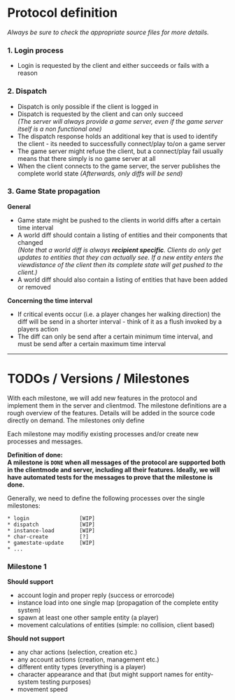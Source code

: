 # Protocol definition

_Always be sure to check the appropriate source files for more details._

### 1. Login process

- Login is requested by the client and either succeeds or fails with a reason

### 2. Dispatch  

- Dispatch is only possible if the client is logged in
- Dispatch is requested by the client and can only succeed  
_(The server will always provide a game server, even if the game server itself is a non functional one)_
- The dispatch response holds an additional key that is used to identify the client - its needed to successfully connect/play to/on a game server
- The game server might refuse the client, but a connect/play fail usually means that there simply is no game server at all
- When the client connects to the game server, the server publishes the complete world state _(Afterwards, only diffs will be send)_

### 3. Game State propagation

**General**  

- Game state might be pushed to the clients in world diffs after a certain time interval 
- A world diff should contain a listing of entities and their components that changed  
_(Note that a world diff is always **recipient specific**. Clients do only get updates to entities that they can actually see. If a new entity enters the viewdistance of the client then its complete state will get pushed to the
client.)_
- A world diff should also contain a listing of entities that have been added or removed

**Concerning the time interval**  

- If critical events occur (i.e. a player changes her walking direction) the diff will be send in a shorter interval - think of it as a flush invoked by a players action
- The diff can only be send after a certain minimum time interval, and must be send after a certain maximum time interval

---

# TODOs / Versions / Milestones

With each milestone, we will add new features in the protocol and implement them in the server and clientmod. The milestone definitions are a rough overview of the features. Details will be added in the source code directly on demand. The milestones only define 

Each milestone may modifiy existing processes and/or create new processes and messages.

**Definition of done:  
A milestone is `DONE` when all messages of the protocol are supported both in the clientmode and server, including all their features. Ideally, we will have automated tests for the messages to prove that the milestone is done.**

Generally, we need to define the following processes over the single milestones:  

```
* login                [WIP]
* dispatch             [WIP]
* instance-load        [WIP]
* char-create          [?]
* gamestate-update     [WIP]
* ...
```

### Milestone 1

**Should support**  

- account login and proper reply (success or errorcode)
- instance load into one single map (propagation of the complete entity system)
- spawn at least one other sample entity (a player)
- movement calculations of entities (simple: no collision, client based)

**Should not support**

- any char actions (selection, creation etc.)
- any account actions (creation, management etc.)
- different entity types (everything is a player)
- character appearance and that (but might support names for entity-system testing purposes)
- movement speed
